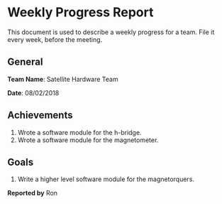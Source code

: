 # Weekly Progress Report

This document is used to describe a weekly progress for a team. File it every week, before the meeting.

## General

**Team Name**: Satellite Hardware Team  

**Date**: 08/02/2018

## Achievements
1. Wrote a software module for the h-bridge.
2. Wrote a software module for the magnetometer.

## Goals
1. Write a higher level software module for the magnetorquers.

**Reported by** Ron
